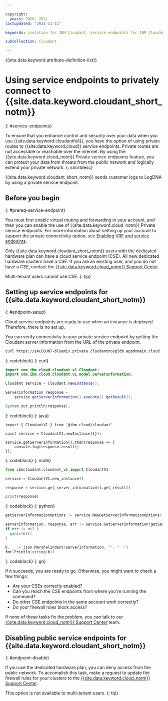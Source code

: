 ```yaml
---

copyright:
  years: 2020, 2021
lastupdated: "2021-11-11"

keywords: isolation for IBM Cloudant, service endpoints for IBM Cloudant, private network for IBM Cloudant, network isolation in IBM Cloudant, non-public routes for IBM Cloudant, private connection for IBM Cloudant, private connectivity for IBM Cloudant

subcollection: Cloudant

---
```


{{site.data.keyword.attribute-definition-list}}

# Using service endpoints to privately connect to {{site.data.keyword.cloudant_short_notm}}
{: #service-endpoints}

To ensure that you enhance control and security over your data when you use {{site.data.keyword.cloudantfull}}, you have the option of using private routes to {{site.data.keyword.cloud}} service endpoints. Private routes are not accessible or reachable over the internet. By using the {{site.data.keyword.cloud_notm}} Private service endpoints feature, you can protect your data from threats from the public network and logically extend your private network.
{: shortdesc}

{{site.data.keyword.cloudant_short_notm}} sends customer logs to LogDNA by using a private service endpoint.

## Before you begin
{: #prereq-service-endpoint}

You must first enable virtual routing and forwarding in your account, and then you can enable the use of {{site.data.keyword.cloud_notm}} Private service endpoints. For more information about setting up your account to support the private connectivity option, see [Enabling VRF and service endpoints](/docs/account?topic=account-vrf-service-endpoint).

Only {{site.data.keyword.cloudant_short_notm}} users with the dedicated hardware plan can have a cloud service endpoint (CSE). All new dedicated hardware clusters have a CSE. If you are an existing user, and you do not have a CSE, contact the [{{site.data.keyword.cloud_notm}} Support Center](https://cloud.ibm.com/unifiedsupport/supportcenter). 

Multi-tenant users cannot use CSE. 
{: tip}

## Setting up service endpoints for {{site.data.keyword.cloudant_short_notm}}
{: #endpoint-setup}

Cloud service endpoints are ready to use when an instance is deployed. Therefore, there is no set up. 

You can verify connectivity to your private service endpoint by getting the Cloudant server information from the URL of the private endpoint.

```sh
curl https://$ACCOUNT-bluemix.private.cloudantnosqldb.appdomain.cloud
```
{: codeblock}
{: curl}

```java
import com.ibm.cloud.cloudant.v1.Cloudant;
import com.ibm.cloud.cloudant.v1.model.ServerInformation;

Cloudant service = Cloudant.newInstance();

ServerInformation response =
    service.getServerInformation().execute().getResult();

System.out.println(response);
```
{: codeblock}
{: java}

```node
import { CloudantV1 } from '@ibm-cloud/cloudant'

const service = CloudantV1.newInstance({});

service.getServerInformation().then(response => {
    console.log(response.result);
});
```
{: codeblock}
{: node}

```python
from ibmcloudant.cloudant_v1 import CloudantV1

service = CloudantV1.new_instance()

response = service.get_server_information().get_result()

print(response)
```
{: codeblock}
{: python}

```go
getServerInformationOptions := service.NewGetServerInformationOptions(),

serverInformation, response, err := service.GetServerInformation(getServerInformationOptions),
if err != nil {
  panic(err)
}

b, _ := json.MarshalIndent(serverInformation, "", "  ")
fmt.Println(string(b))
```
{: codeblock}
{: go}

If it succeeds, you are ready to go. Otherwise, you might want to check a few things: 

-  Are your CSEs correctly enabled?
-  Can you reach the CSE endpoints from where you're running the command?
-  Do other CSE endpoints in the same account work correctly?
-  Do your firewall rules block access?

If none of these tasks fix the problem, you can talk to our [{{site.data.keyword.cloud_notm}} Support Center](https://cloud.ibm.com/unifiedsupport/supportcenter) team.

## Disabling public service endpoints for {{site.data.keyword.cloudant_short_notm}}
{: #endpoint-disable}

If you use the dedicated hardware plan, you can deny access from the public network. To accomplish this task, make a request to update the firewall rules for your clusters to the [{{site.data.keyword.cloud_notm}} Support Center](https://cloud.ibm.com/unifiedsupport/supportcenter). 

This option is not available to multi-tenant users.
{: tip} 





